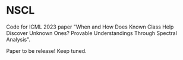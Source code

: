 # NSCL
Code for ICML 2023 paper "When and How Does Known Class Help Discover Unknown Ones? Provable Understandings Through Spectral Analysis".

Paper to be release! Keep tuned. 
